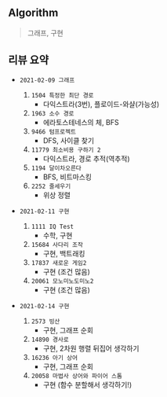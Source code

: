 ## Algorithm
> 그래프, 구현

## 리뷰 요약

- `2021-02-09 그래프`
  1. `1504 특정한 최단 경로`
      -  다익스트라(3번), 플로이드-와샬(가능성)
  2. `1963 소수 경로`
     - 에라토스테네스의 체, BFS
  3. `9466 텀프로젝트`
     - DFS, 사이클 찾기
  4. `11779 최소비용 구하기 2`
      - 다익스트라, 경로 추적(역추적)
  5. `1194 달이차오른다`
      - BFS, 비트마스킹
  6. `2252 줄세우기`
      - 위상 정렬

- `2021-02-11 구현`
  1. `1111 IQ Test`
      - 수학, 구현
  2. `15684 사다리 조작`
      - 구현, 백트래킹
  3. `17837 새로운 게임2`
      - 구현 (조건 많음)
  4. `20061 모노미노도미노2`
      - 구현 (조건 많음)

- `2021-02-14 구현`
  1. `2573 빙산`
     - 구현, 그래프 순회
  2. `14890 경사로`
     - 구현, 2차원 행렬 뒤집어 생각하기
  3. `16236 아기 상어`
     - 구현, 그래프 순회
  4. `20058 마법사 상어와 파이어 스톰`
     - 구현 (함수 분할해서 생각하기!)
